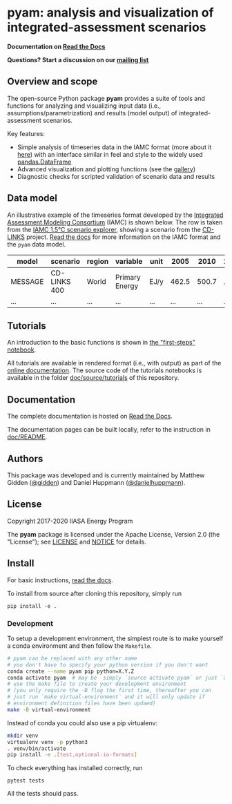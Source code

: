 pyam: analysis and visualization of integrated-assessment scenarios
===================================================================

**Documentation on [Read the Docs](https://pyam-iamc.readthedocs.io)**

**Questions? Start a discussion on our [mailing list](https://groups.io/g/pyam)**

Overview and scope
------------------

The open-source Python package **pyam** provides a suite of tools and functions
for analyzing and visualizing input data (i.e., assumptions/parametrization) 
and results (model output) of integrated-assessment scenarios.

Key features:

 - Simple analysis of timeseries data in the IAMC format
   (more about it [here](https://pyam-iamc.readthedocs.io/en/stable/data.html))
   with an interface similar in feel and style to the widely
   used [pandas.DataFrame](https://pandas.pydata.org/pandas-docs/stable/generated/pandas.DataFrame.html)
 - Advanced visualization and plotting functions
   (see the [gallery](https://pyam-iamc.readthedocs.io/en/stable/examples/index.html))
 - Diagnostic checks for scripted validation of scenario data and results

Data model
----------

An illustrative example of the timeseries format developed by the
[Integrated Assessment Modeling Consortium](http://www.globalchange.umd.edu/iamc/) (IAMC)
is shown below.
The row is taken from the [IAMC 1.5°C scenario explorer](https://data.ene.iiasa.ac.at/iamc-1.5c-explorer),
showing a scenario from the [CD-LINKS](https://www.cd-links.org) project.
[Read the docs](https://pyam-iamc.readthedocs.io/en/stable/data.html)
for more information on the IAMC format and the ``pyam`` data model.

| **model** | **scenario** | **region** | **variable**   | **unit** | **2005** | **2010** | **2015** |
|-----------|--------------|------------|----------------|----------|----------|----------|----------|
| MESSAGE   | CD-LINKS 400 | World      | Primary Energy | EJ/y     |    462.5 |    500.7 |      ... |
| ...       | ...          | ...        | ...            | ...      |      ... |      ... |      ... |


Tutorials
---------

An introduction to the basic functions is shown
in [the "first-steps" notebook](doc/source/tutorials/pyam_first_steps.ipynb).

All tutorials are available in rendered format (i.e., with output) as part of
the [online documentation](https://pyam-iamc.readthedocs.io/en/stable/tutorials.html).
The source code of the tutorials notebooks is available
in the folder [doc/source/tutorials](doc/source/tutorials) of this repository.

Documentation
-------------

The complete documentation is hosted on [Read the Docs](https://pyam-iamc.readthedocs.io).

The documentation pages can be built locally,
refer to the instruction in [doc/README](doc/README.md).

Authors
-------

This package was developed and is currently maintained
by Matthew Gidden ([@gidden](https://github.com/gidden))
and Daniel Huppmann ([@danielhuppmann](https://github.com/danielhuppmann/)).

License
-------

Copyright 2017-2020 IIASA Energy Program

The **pyam** package is licensed
under the Apache License, Version 2.0 (the "License");
see [LICENSE](LICENSE) and [NOTICE](NOTICE.md) for details.

Install
-------

For basic instructions,
[read the docs](https://pyam-iamc.readthedocs.io/en/stable/install.html).

To install from source after cloning this repository, simply run

```
pip install -e .
```

### Development

To setup a development environment, the simplest route is to make yourself 
a conda environment and then follow the `Makefile`. 

```sh
# pyam can be replaced with any other name
# you don't have to specify your python version if you don't want
conda create --name pyam pip python=X.Y.Z
conda activate pyam  # may be  simply `source activate pyam` or just `activate pyam`
# use the make file to create your development environment
# (you only require the -B flag the first time, thereafter you can
# just run `make virtual-environment` and it will only update if
# environment definition files have been updaed)
make -B virtual-environment
```

Instead of conda you could also use a pip virtualenv:
```sh
mkdir venv
virtualenv venv -p python3
. venv/bin/activate
pip install -e .[test,optional-io-formats]
```

To check everything has installed correctly, run

```
pytest tests
```

All the tests should pass.
